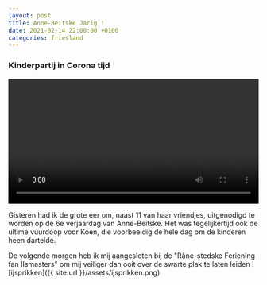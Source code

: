 ```yaml
---
layout: post
title: Anne-Beitske Jarig !
date: 2021-02-14 22:00:00 +0100
categories: friesland
---
```


### Kinderpartij in Corona tijd
<video style="width:100%" controls>
 <source src="https://prisse.net/verjaardag_ab.mp4 ">videotag not supported
 </video>

Gisteren had ik de grote eer om, naast 11 van haar vriendjes, uitgenodigd te worden op de 6e verjaardag van Anne-Beitske. Het was tegelijkertijd ook de ultime vuurdoop voor Koen, die voorbeeldig de hele dag om de kinderen heen dartelde.

De volgende morgen heb ik mij aangesloten bij de "Râne-stedske Feriening fan IIsmasters" om mij veiliger dan ooit over de swarte plak te laten leiden ![ijsprikken]({{ site.url }}/assets/ijsprikken.png)